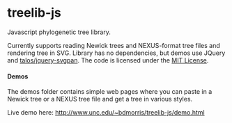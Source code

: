 # treelib-js

Javascript phylogenetic tree library.

Currently supports reading Newick trees and NEXUS-format tree files and rendering tree in SVG. Library has no dependencies, but demos use JQuery and [talos/jquery-svgpan](https://github.com/talos/jquery-svgpan). The code is licensed under the [MIT License](https://github.com/rdmpage/treelib-js/blob/master/mit-license.md).

#### Demos

The demos folder contains simple web pages where you can paste in a Newick tree or a NEXUS tree file and get a tree in various styles.

Live demo here: <http://www.unc.edu/~bdmorris/treelib-js/demo.html>